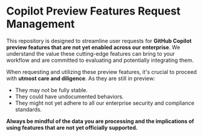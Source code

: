 # Copilot Preview Features Request Management

This repository is designed to streamline user requests for **GitHub Copilot preview features that are not yet enabled across our enterprise**. We understand the value these cutting-edge features can bring to your workflow and are committed to evaluating and potentially integrating them.

When requesting and utilizing these preview features, it's crucial to proceed with **utmost care and diligence**. As they are still in preview:
* They may not be fully stable.
* They could have undocumented behaviors.
* They might not yet adhere to all our enterprise security and compliance standards.

**Always be mindful of the data you are processing and the implications of using features that are not yet officially supported.**
